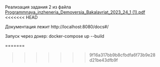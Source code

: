 Реализация задания 2 из файла 
[Programmnaya_inzheneria_Demoversia_Bakalavriat_2023_24_1 (1).pdf](https://github.com/user-attachments/files/19527298/Programmnaya_inzheneria_Demoversia_Bakalavriat_2023_24_1.1.pdf)
<<<<<<< HEAD


Документация лежит http://localhost:8080/docs#/

Запуск через докер: docker-compose up --build  





=======
>>>>>>> 9f16a317bb9b8cfbdfa6f73b9e28d21be43dfb9f
